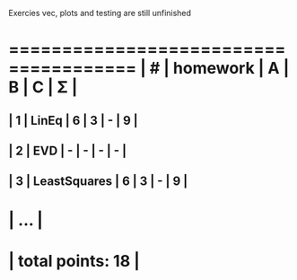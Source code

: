 Exercies vec, plots and testing are still unfinished

 ======================================
| #  | homework      | A | B | C | Σ   |
 ======================================
| 1  | LinEq         | 6 | 3 | - | 9  |
---------------------------------------
| 2  | EVD           | - | - | - |  -  |
---------------------------------------
| 3  | LeastSquares  | 6 | 3 | - |  9  |
---------------------------------------
|              ...                     |
 ======================================
|                    total points: 18  |
 ======================================
